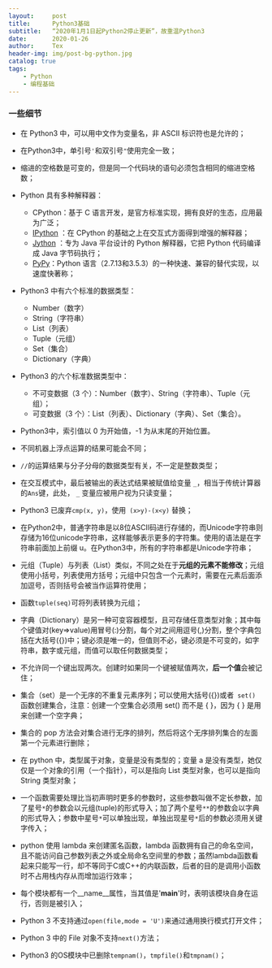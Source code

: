```yaml
---
layout:     post
title:      Python3基础
subtitle:   “2020年1月1日起Python2停止更新”，故重温Python3
date:       2020-01-26
author:     Tex
header-img: img/post-bg-python.jpg
catalog: true
tags:
    - Python
    - 编程基础
---
```


### 一些细节

- 在 Python3 中，可以用中文作为变量名，非 ASCII 标识符也是允许的；

- 在Python3中，单引号`'`和双引号`"`使用完全一致；

- 缩进的空格数是可变的，但是同一个代码块的语句必须包含相同的缩进空格数；

- Python 具有多种解释器：
    -  CPython：基于 C 语言开发，是官方标准实现，拥有良好的生态，应用最为广泛；
    -  [IPython](http://ipython.org) ：在 CPython 的基础之上在交互式方面得到增强的解释器；
    -  [Jython](http://www.jython.org/) ：专为 Java 平台设计的 Python 解释器，它把 Python 代码编译成 Java 字节码执行；
    -  [PyPy](http://pypy.org/)：Python 语言（2.7.13和3.5.3）的一种快速、兼容的替代实现，以速度快著称；

- Python3 中有六个标准的数据类型：
    - Number（数字）
    - String（字符串）
    - List（列表）
    - Tuple（元组）
    - Set（集合）
    - Dictionary（字典）
   
- Python3 的六个标准数据类型中：
    - 不可变数据（3 个）：Number（数字）、String（字符串）、Tuple（元组）；
    - 可变数据（3 个）：List（列表）、Dictionary（字典）、Set（集合）。

- Python3中，索引值以 0 为开始值，-1 为从末尾的开始位置。

- 不同机器上浮点运算的结果可能会不同；

- `//`的运算结果与分子分母的数据类型有关，不一定是整数类型；

- 在交互模式中，最后被输出的表达式结果被赋值给变量 `_`，相当于传统计算器的`Ans`键，此处，  `_` 变量应被用户视为只读变量；

-  Python3 已废弃`cmp(x, y)`，使用` (x>y)-(x<y)` 替换；

- 在Python2中，普通字符串是以8位ASCII码进行存储的，而Unicode字符串则存储为16位unicode字符串，这样能够表示更多的字符集。使用的语法是在字符串前面加上前缀 u。在Python3中，所有的字符串都是Unicode字符串；

- 元组（Tuple）与列表（List）类似，不同之处在于**元组的元素不能修改**；元组使用小括号，列表使用方括号；元组中只包含一个元素时，需要在元素后面添加逗号，否则括号会被当作运算符使用；

- 函数`tuple(seq)`可将列表转换为元组；

- 字典（Dictionary）是另一种可变容器模型，且可存储任意类型对象；其中每个键值对(key=>value)用冒号(:)分割，每个对之间用逗号(,)分割，整个字典包括在大括号({})中；键必须是唯一的，但值则不必，键必须是不可变的，如字符串，数字或元组，而值可以取任何数据类型；

- 不允许同一个键出现两次。创建时如果同一个键被赋值两次，**后一个值**会被记住；

- 集合（set）是一个无序的不重复元素序列；可以使用大括号({})或者` set()` 函数创建集合，注意：创建一个空集合必须用 set() 而不是 { }，因为 { } 是用来创建一个空字典；

- 集合的 pop 方法会对集合进行无序的排列，然后将这个无序排列集合的左面第一个元素进行删除；

- 在 python 中，类型属于对象，变量是没有类型的；变量 a 是没有类型，她仅仅是一个对象的引用（一个指针），可以是指向 List 类型对象，也可以是指向 String 类型对象；

- 一个函数需要处理比当初声明时更多的参数时，这些参数叫做不定长参数，加了星号`*`的参数会以元组(tuple)的形式导入；加了两个星号`**`的参数会以字典的形式导入；参数中星号`*`可以单独出现，单独出现星号`*`后的参数必须用关键字传入；

- python 使用 lambda 来创建匿名函数，lambda 函数拥有自己的命名空间，且不能访问自己参数列表之外或全局命名空间里的参数；虽然lambda函数看起来只能写一行，却不等同于C或C++的内联函数，后者的目的是调用小函数时不占用栈内存从而增加运行效率；

- 每个模块都有一个__name__属性，当其值是'__main__'时，表明该模块自身在运行，否则是被引入；

- Python 3 不支持通过`open(file,mode = 'U')`来通过通用换行模式打开文件；

- Python 3 中的 File 对象不支持` next() `方法；

- Python3 的OS模块中已删除`tempnam()`，`tmpfile()`和`tmpnam()`；